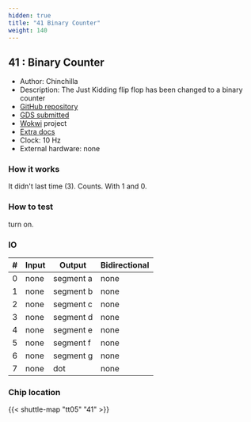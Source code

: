 ```yaml
---
hidden: true
title: "41 Binary Counter"
weight: 140
---
```


## 41 : Binary Counter

* Author: Chinchilla
* Description: The Just Kidding flip flop has been changed to a binary counter
* [GitHub repository](https://github.com/eatb33ts/tinytapeout_jkff)
* [GDS submitted](https://github.com/eatb33ts/tinytapeout_jkff/actions/runs/6751247995)
* [Wokwi](https://wokwi.com/projects/380408784463076353) project
* [Extra docs]()
* Clock: 10 Hz
* External hardware: none



### How it works

It didn't last time (3). Counts. With 1 and 0.


### How to test

turn on.


### IO

| # | Input        | Output       | Bidirectional      |
|---|--------------|--------------| -------------------|
| 0 | none  | segment a | none |
| 1 | none  | segment b | none |
| 2 | none  | segment c | none |
| 3 | none  | segment d | none |
| 4 | none  | segment e | none |
| 5 | none  | segment f | none |
| 6 | none  | segment g | none |
| 7 | none  | dot | none |

### Chip location

{{< shuttle-map "tt05" "41" >}}
